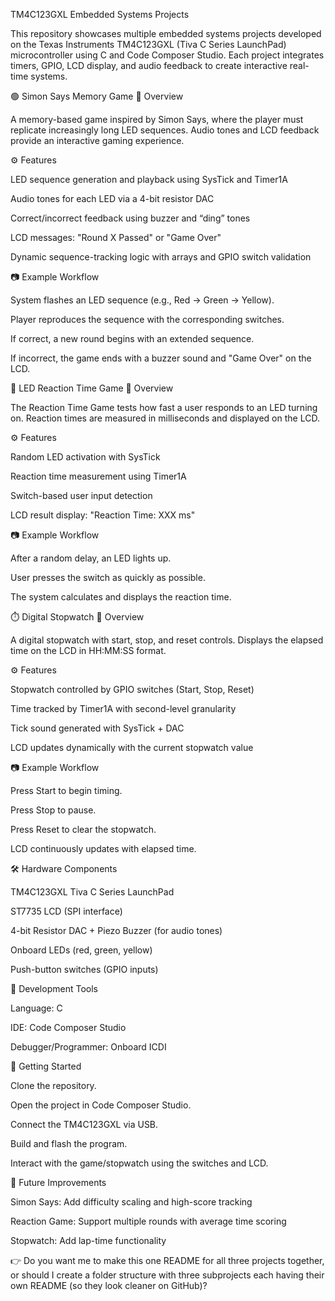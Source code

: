 TM4C123GXL Embedded Systems Projects

This repository showcases multiple embedded systems projects developed on the Texas Instruments TM4C123GXL (Tiva C Series LaunchPad) microcontroller using C and Code Composer Studio. Each project integrates timers, GPIO, LCD display, and audio feedback to create interactive real-time systems.

🟢 Simon Says Memory Game
📖 Overview

A memory-based game inspired by Simon Says, where the player must replicate increasingly long LED sequences. Audio tones and LCD feedback provide an interactive gaming experience.

⚙️ Features

LED sequence generation and playback using SysTick and Timer1A

Audio tones for each LED via a 4-bit resistor DAC

Correct/incorrect feedback using buzzer and “ding” tones

LCD messages: "Round X Passed" or "Game Over"

Dynamic sequence-tracking logic with arrays and GPIO switch validation

📷 Example Workflow

System flashes an LED sequence (e.g., Red → Green → Yellow).

Player reproduces the sequence with the corresponding switches.

If correct, a new round begins with an extended sequence.

If incorrect, the game ends with a buzzer sound and "Game Over" on the LCD.

🔴 LED Reaction Time Game
📖 Overview

The Reaction Time Game tests how fast a user responds to an LED turning on. Reaction times are measured in milliseconds and displayed on the LCD.

⚙️ Features

Random LED activation with SysTick

Reaction time measurement using Timer1A

Switch-based user input detection

LCD result display: "Reaction Time: XXX ms"

📷 Example Workflow

After a random delay, an LED lights up.

User presses the switch as quickly as possible.

The system calculates and displays the reaction time.

⏱️ Digital Stopwatch
📖 Overview

A digital stopwatch with start, stop, and reset controls. Displays the elapsed time on the LCD in HH:MM:SS format.

⚙️ Features

Stopwatch controlled by GPIO switches (Start, Stop, Reset)

Time tracked by Timer1A with second-level granularity

Tick sound generated with SysTick + DAC

LCD updates dynamically with the current stopwatch value

📷 Example Workflow

Press Start to begin timing.

Press Stop to pause.

Press Reset to clear the stopwatch.

LCD continuously updates with elapsed time.

🛠️ Hardware Components

TM4C123GXL Tiva C Series LaunchPad

ST7735 LCD (SPI interface)

4-bit Resistor DAC + Piezo Buzzer (for audio tones)

Onboard LEDs (red, green, yellow)

Push-button switches (GPIO inputs)

📑 Development Tools

Language: C

IDE: Code Composer Studio

Debugger/Programmer: Onboard ICDI

🚀 Getting Started

Clone the repository.

Open the project in Code Composer Studio.

Connect the TM4C123GXL via USB.

Build and flash the program.

Interact with the game/stopwatch using the switches and LCD.

📌 Future Improvements

Simon Says: Add difficulty scaling and high-score tracking

Reaction Game: Support multiple rounds with average time scoring

Stopwatch: Add lap-time functionality

👉 Do you want me to make this one README for all three projects together, or should I create a folder structure with three subprojects each having their own README (so they look cleaner on GitHub)?
